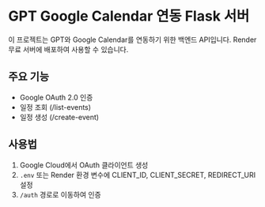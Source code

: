 # GPT Google Calendar 연동 Flask 서버

이 프로젝트는 GPT와 Google Calendar를 연동하기 위한 백엔드 API입니다. Render 무료 서버에 배포하여 사용할 수 있습니다.

## 주요 기능

- Google OAuth 2.0 인증
- 일정 조회 (/list-events)
- 일정 생성 (/create-event)

## 사용법

1. Google Cloud에서 OAuth 클라이언트 생성
2. `.env` 또는 Render 환경 변수에 CLIENT_ID, CLIENT_SECRET, REDIRECT_URI 설정
3. `/auth` 경로로 이동하여 인증
